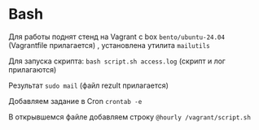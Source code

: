 # Bash

Для работы поднят стенд на Vagrant с box `bento/ubuntu-24.04` (Vagrantfile прилагается) , установлена утилита `mailutils` 

Для запуска скрипта: `bash script.sh access.log` (скрипт и лог прилагаются)

Результат `sudo mail` (файл rezult прилагается)

Добавляем задание в Cron `crontab -e` 

В открывшемся файле добавляем строку `@hourly /vagrant/script.sh`
